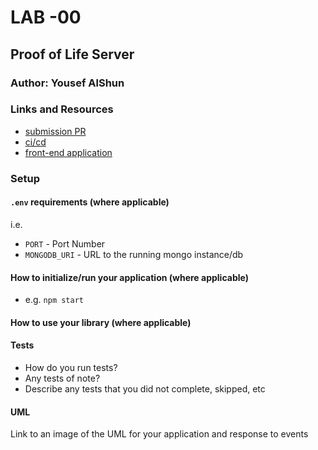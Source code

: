 # LAB -00

## Proof of Life Server

### Author: Yousef AlShun

### Links and Resources

- [submission PR](https://github.com/yousef-401-advanced-javascript/lab-00/pull/1)
- [ci/cd](https://travis-ci.com/github/yousef-401-advanced-javascript/lab-00) 
- [front-end application](https://digimon123.herokuapp.com/) 

### Setup

#### `.env` requirements (where applicable)

i.e.

- `PORT` - Port Number
- `MONGODB_URI` - URL to the running mongo instance/db

#### How to initialize/run your application (where applicable)

- e.g. `npm start`

#### How to use your library (where applicable)

#### Tests

- How do you run tests?
- Any tests of note?
- Describe any tests that you did not complete, skipped, etc

#### UML

Link to an image of the UML for your application and response to events

